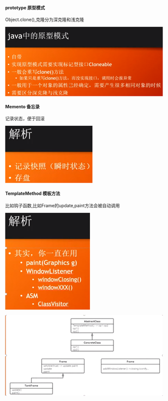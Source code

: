 #### prototype 原型模式

Object.clone(),克隆分为深克隆和浅克隆

![image-20200806075621913](14.坦克大战第十四节.assets/image-20200806075621913.png)

#### Memento 备忘录

记录状态，便于回滚

![image-20200806080250051](14.坦克大战第十四节.assets/image-20200806080250051.png)

#### TemplateMethod 模板方法

比如钩子函数,比如Frame的update,paint方法会被自动调用

![image-20200806082318558](14.坦克大战第十四节.assets/image-20200806082318558.png)

![image-20200806082359438](14.坦克大战第十四节.assets/image-20200806082359438.png)


